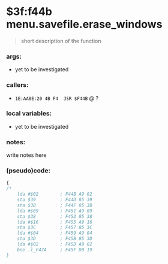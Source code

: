 ﻿

# $3f:f44b menu.savefile.erase_windows
> short description of the function

### args:
+	yet to be investigated

### callers:
+	`1E:AA8E:20 4B F4  JSR $F44B` @ ?

### local variables:
+	yet to be investigated

### notes:
write notes here

### (pseudo)code:
```js
{
/*
	lda #$02        ; F44B A9 02
	sta $39         ; F44D 85 39
	sta $3B         ; F44F 85 3B
	lda #$09        ; F451 A9 09
	sta $38         ; F453 85 38
	lda #$16        ; F455 A9 16
	sta $3C         ; F457 85 3C
	lda #$04        ; F459 A9 04
	sta $3D         ; F45B 85 3D
	lda #$02        ; F45D A9 02
	bne .l_F47A     ; F45F D0 19
}
```



